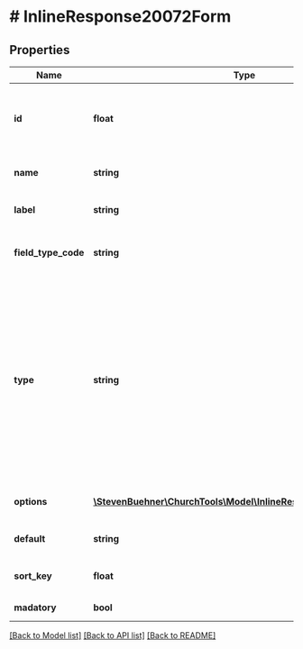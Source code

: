 # # InlineResponse20072Form

## Properties

Name | Type | Description | Notes
------------ | ------------- | ------------- | -------------
**id** | **float** | ID of the form field. Only IDs within the same form field type are unique, i.e. a form field is identified by its type and its ID. |
**name** | **string** | The field&#39;s internal name. Not intended to be displayed. |
**label** | **string** | A human readable label for the form field. |
**field_type_code** | **string** | One of: checkbox, date, multiselect, number, radioselect, select, text, textarea |
**type** | **string** | One of: \&quot;person\&quot; (person fields), \&quot;custom\&quot; (custom group member fields), \&quot;relation\&quot; (when new family members should be signed up, can be \&quot;spouse\&quot; or \&quot;child\&quot;), \&quot;comment\&quot; (general comment field), \&quot;privacy\&quot; (privacy agreement for new users) |
**options** | [**\StevenBuehner\ChurchTools\Model\InlineResponse20072Options[]**](InlineResponse20072Options.md) | Provides the set of allowed options for select fields. | [optional]
**default** | **string** | The default value set when the user does not set this value. | [optional]
**sort_key** | **float** | Form fields should be sorted by this key ascending. |
**madatory** | **bool** | If this is true, the field is required. |

[[Back to Model list]](../../README.md#models) [[Back to API list]](../../README.md#endpoints) [[Back to README]](../../README.md)
